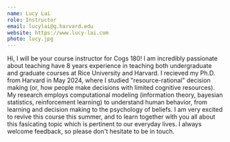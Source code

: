 ```yaml
---
name: Lucy Lai
role: Instructor
email: lucylai@g.harvard.edu 
website: https://www.lucy-lai.com
photo: lucy.jpg
---
```

Hi, I will be your course instructor for Cogs 180! I am incredibly passionate about teaching have 8 years experience in teaching both undergraduate and graduate courses at Rice University and Harvard. I recieved my Ph.D. from Harvard in May 2024, where I studied "resource-rational" decision making (or, how people make decisions with limited cognitive resources). My research employs computational modeling (information theory, bayesian statistics, reinforcement learning) to understand human behavior, from learning and decision making to the psychology of beliefs. I am very excited to revive this course this summer, and to learn together with you all about this fasicating topic which is pertinent to our everyday lives. I always welcome feedback, so please don't hesitate to be in touch. 

